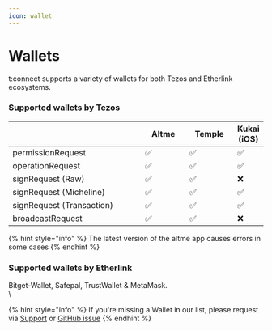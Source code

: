 ```yaml
---
icon: wallet
---
```


# Wallets

t:connect supports a variety of wallets for both Tezos and Etherlink ecosystems.

### Supported wallets by Tezos

<table><thead><tr><th width="408"></th><th width="113">Altme</th><th width="111">Temple</th><th>Kukai (iOS)</th></tr></thead><tbody><tr><td>permissionRequest</td><td>✅</td><td>✅</td><td>✅</td></tr><tr><td>operationRequest</td><td>✅</td><td>✅</td><td>✅</td></tr><tr><td>signRequest (Raw)</td><td>✅</td><td>✅</td><td>❌</td></tr><tr><td>signRequest (Micheline)</td><td>✅</td><td>✅</td><td>✅</td></tr><tr><td>signRequest (Transaction)</td><td>✅</td><td>✅</td><td>✅</td></tr><tr><td>broadcastRequest</td><td>✅</td><td>✅</td><td>❌</td></tr></tbody></table>

{% hint style="info" %}
The latest version of the altme app causes errors in some cases
{% endhint %}

### Supported wallets by Etherlink

Bitget-Wallet, Safepal, TrustWallet & MetaMask.\
\


{% hint style="info" %}
If you're missing a Wallet in our list, please request via [Support](../support.md) or [GitHub issue](https://github.com/softstack/telegram-mini-app-sdk/issues/new)
{% endhint %}

